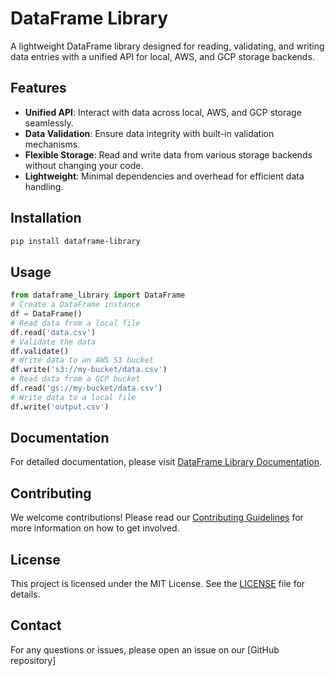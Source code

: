 <!-- Lightweight DataFrame library for reading, validating, and writing data entries with unified API for local, AWS, and GCP storage backends -->

# DataFrame Library
A lightweight DataFrame library designed for reading, validating, and writing data entries with a unified API for local, AWS, and GCP storage backends.
## Features
- **Unified API**: Interact with data across local, AWS, and GCP storage seamlessly.
- **Data Validation**: Ensure data integrity with built-in validation mechanisms.
- **Flexible Storage**: Read and write data from various storage backends without changing your code.
- **Lightweight**: Minimal dependencies and overhead for efficient data handling.
## Installation
```bash
pip install dataframe-library
```
## Usage
```python
from dataframe_library import DataFrame
# Create a DataFrame instance
df = DataFrame()
# Read data from a local file
df.read('data.csv')
# Validate the data
df.validate()
# Write data to an AWS S3 bucket
df.write('s3://my-bucket/data.csv')
# Read data from a GCP bucket
df.read('gs://my-bucket/data.csv')
# Write data to a local file
df.write('output.csv')
```
## Documentation
For detailed documentation, please visit [DataFrame Library Documentation](https://example.com/docs).
## Contributing
We welcome contributions! Please read our [Contributing Guidelines](https://example.com/contributing) for more information on how to get involved.
## License
This project is licensed under the MIT License. See the [LICENSE](https://example.com/license) file for details.
## Contact
For any questions or issues, please open an issue on our [GitHub repository]